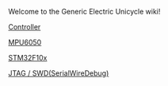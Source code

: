 Welcome to the Generic Electric Unicycle wiki!

[Controller](Controllers)

[MPU6050](MPU6050)

[STM32F10x](STM32F10x)

[JTAG / SWD(SerialWireDebug)](JTAGSWD)
